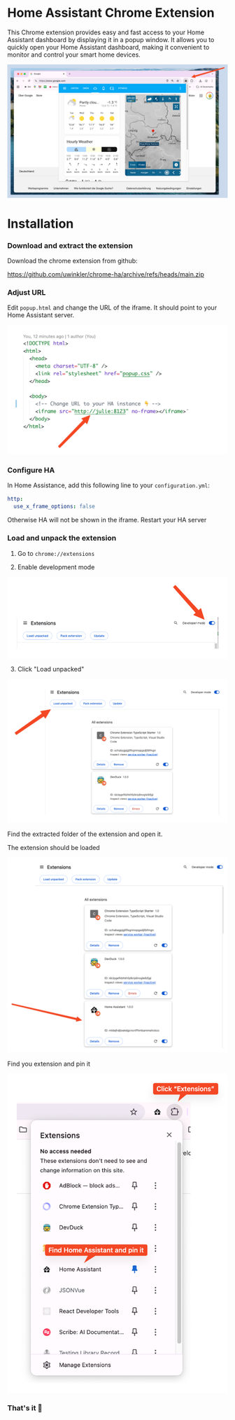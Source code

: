 # Home Assistant Chrome Extension

This Chrome extension provides easy and fast access to your Home Assistant dashboard by displaying it in a popup window. It allows you to quickly open your Home Assistant dashboard, making it convenient to monitor and control your smart home devices.

![HA Extension](doc/01-teaser.png)

# Installation

### Download and extract the extension

Download the chrome extension from github:

https://github.com/uwinkler/chrome-ha/archive/refs/heads/main.zip

### Adjust URL

Edit `popup.html` and change the URL of the iframe. It should point to your Home Assistant server.

![Edit popup.htl](doc/02-url.png)

### Configure HA

In Home Assistance, add this following line to your `configuration.yml`:

```yml
http:
  use_x_frame_options: false
```

Otherwise HA will not be shown in the iframe. Restart your HA server

### Load and unpack the extension

1. Go to `chrome://extensions`

2. Enable development mode

![Enabled dev mode](doc/03-enable-dev.png)

3. Click "Load unpacked"

![Load unpacked](doc/03-load-extension.png)

Find the extracted folder of the extension and open it.

The extension should be loaded

![Loaded](doc/03-extension-loaded.png)

Find you extension and pin it

![Pin extension](doc/04-pin.png)

### That's it 🥳
